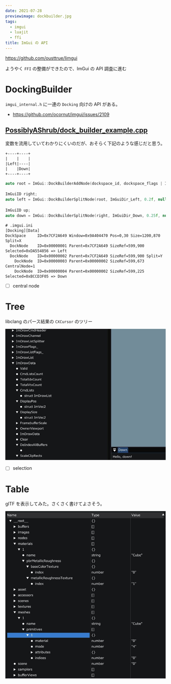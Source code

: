 ```yaml
---
date: 2021-07-28
previewimage: dockbuilder.jpg
tags:
  - imgui
  - luajit
  - ffi
title: ImGui の API
---
```


https://github.com/ousttrue/limgui

ようやく `FFI` の整備ができたので、ImGui の API 調査に進む

# DockingBuilder

`imgui_internal.h` に一連の `Docking` 向けの API がある。

- https://github.com/ocornut/imgui/issues/2109

## [PossiblyAShrub/dock_builder_example.cpp](https://gist.github.com/PossiblyAShrub/0aea9511b84c34e191eaa90dd7225969)

変数を流用していてわかりにくいのだが、おそらく下記のような感じだと思う。

```
+----+----+
|    |    |
|Left|----|
|    |Down|
+----+----+
```

```c++
auto root = ImGui::DockBuilderAddNode(dockspace_id, dockspace_flags | ImGuiDockNodeFlags_DockSpace);
                                                                         // 返り値と同じ Left  // 反対側 Right
ImGuiID right;
auto left = ImGui::DockBuilderSplitNode(root, ImGuiDir_Left, 0.2f, nullptr, &right);
                                                                         // 返り値と同じ Down  // 反対側 Up
ImGuiID up;
auto down = ImGui::DockBuilderSplitNode(right, ImGuiDir_Down, 0.25f, nullptr, &up);
```

```
# .imgui.ini
[Docking][Data]
DockSpace     ID=0x7CF2A649 Window=0x9A404470 Pos=0,30 Size=1200,870 Split=X
  DockNode    ID=0x00000001 Parent=0x7CF2A649 SizeRef=599,900 Selected=0xDA554856 => Left
  DockNode    ID=0x00000002 Parent=0x7CF2A649 SizeRef=599,900 Split=Y
    DockNode  ID=0x00000003 Parent=0x00000002 SizeRef=599,673 CentralNode=1
    DockNode  ID=0x00000004 Parent=0x00000002 SizeRef=599,225 Selected=0xBCCD3F05 => Down
```

- [ ] central node

# Tree

libclang のパース結果の `CXCursor` のツリー

![image](./tree.jpg)

- [ ] selection

# Table

glTF を表示してみた。さくさく書けてよさそう。

![image](./table.jpg)
